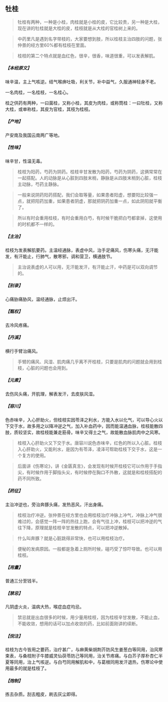 ## 牡桂

> 牡桂有两种，一种是小桂，肉桂就是小桂的皮，它比较贵，另一种是大桂，现在讲的牡桂就是大桂的皮，桂枝就是从大桂的官桂树上来的。

> 中药里凡是遇到名字带枝的，大家要想到肢，所以桂枝主治四肢的问题，张仲景的经方里60%都有桂枝在里面。

> 桂枝的第二个特点就是血红色，很辛，很香，味道很重，可以发表解肌。

##### 【本经原文】
味辛温，主上气咳逆。结气喉痹吐吸，利关节，补中益气，久服通神轻身不老。

一名肉桂，一名桂枝，一名桂心。

桂之供药有两种，一曰菌桂，又称小桂，其皮为肉桂，或称筒桂：一曰牡桂，又称大桂，或单称桂，其皮为官桂，其枝为桂枝。
##### 【产地】
产安南及我国云南两广等地。
##### 【性味】
味辛甘，性温无毒。

> 桂枝为阳药，芍药为阴药。桂枝辛甘发散为阳药，芍药为阴药，这俩常常在一起搭配。人的动脉是从心脏到四肢末梢，静脉是从四肢末梢到心脏，桂枝主动脉，芍药主静脉。

> 一般来说阴药阳药搭配，我们会取等量，如果患者阳虚，想要阳比较强一点，就把阳药加重，如果患者阴虚，那就把阴药加重一点，如此阴阳就平衡了。

> 所以有时会重用桂枝，有时会重用白芍，有时候干脆把白芍都拿掉，这使用的时机都不一样的。

##### 【主治】
桂枝为发表解肌要药。主温经通脉，表虚中风，治手足痛风，伤寒头痛，无汗能发，有汗能止，行肺气，散寒邪，调和营卫，横通肢节。

> 主治说表虚的人可以用，无汗能发汗，有汗能止汗，中药是可以双向调节的。

##### 【别录】
心痛胁痛胁风，温经通脉，止烦出汗。
##### 【甄权】
去冷风疼痛。
##### 【丹溪】
横行手臂治痛风。

> 手臂的痛风、风湿、肌肉痛几乎离不开桂枝，只要是肌肉的问题就会用到桂枝，心脏的问题也会用到。

##### 【元素】
去伤风头痛，开肌理，解表发汗，去皮肤风湿。
##### 【容川】
色赤味辛，入心肝助火，但桂枝实因苓泽之利水，方能入水以化气，可以导心火以下交于水，故多用之以降冲逆之气，加入补血药中，因而能温通血脉，桂枝能散四肢，质较坚实，故桂枝能兼走筋骨。味辛又得土之气，故能散血脉肌肉中之风寒。

> 桂枝入心肝助火又下交于水。唐容川说色赤味辛，红色的所以入心脏。桂枝入心肝助火，又能利水，是因为有苓泽，凌泽可帮助桂枝下交于水，这是一个复方的使用。

> 后面讲《伤寒论》，讲《金匮真言》，会发现有时候开桂枝它可以作用于手指尖，有时候作用于脚指头尖，有时候停在胸口不外散，这就是和桂枝搭配的药不同所致。

##### 【药征】
主治冲逆也，旁治奔豚头痛，发热恶风，汗出身痛。

> 桂枝治疗冲逆。张仲景在经方里也会用桂枝治疗冲脉上冲气，冲脉上冲气很难过的，会感觉一阵一阵的热往上跑，会有气往上冲，桂枝可以把冲逆的气往下降，原理就是桂枝辛甘发散的特点，可以把冲逆散掉。

> 什么叫奔豚？就是心脏跳得非常快，也可以用桂枝治疗。

> 便秘的发病原因。一般都是急着上厕所时候，碰巧受了惊吓导致。也可以用桂枝。

##### 【用量】
普通三分至钱半。
##### 【禁忌】
凡阴虚火炎，温病大热，喉症血症均忌。

> 禁忌就是出血很多的时候，用少量用桂枝，因为桂枝辛甘发散，不能止血，不能收敛，想用的话可以加点收敛的药，比如前面刚讲的续断。

##### 【倪注】
桂枝为古今皆用之要药，治疗甚广，与麻黄柴胡荆芥防风生姜葱白等同用，治风寒束表，与桑枝附子牛膝威灵仙茯苓防己等同用，治关节疼痛。与白芥子厚朴杏仁半夏等同用，治上气咳逆。与白芍同用解肌和中，与葛根同用发汗退热，伤寒论中使用最多的就是桂枝了。
##### 【炮制】
拣去杂质。刮去粗皮，刷去灰尘即得。